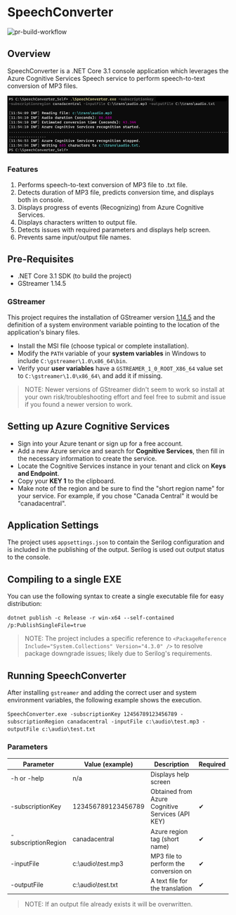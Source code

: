 # SpeechConverter

![pr-build-workflow](https://github.com/jasonshave/SpeechConverter/workflows/Build_Pipeline/badge.svg)

## Overview

SpeechConverter is a .NET Core 3.1 console application which leverages the Azure Cognitive Services Speech service to perform speech-to-text conversion of MP3 files.

![speechconverter_image](./images/speechconverter.png)

### Features

1. Performs speech-to-text conversion of MP3 file to .txt file.
2. Detects duration of MP3 file, predicts conversion time, and displays both in console.
3. Displays progress of events (Recognizing) from Azure Cognitive Services.
4. Displays characters written to output file.
5. Detects issues with required parameters and displays help screen.
6. Prevents same input/output file names.

## Pre-Requisites

- .NET Core 3.1 SDK (to build the project)
- GStreamer 1.14.5

### GStreamer

This project requires the installation of GStreamer version [1.14.5](https://gstreamer.freedesktop.org/data/pkg/windows/1.14.5/gstreamer-1.0-x86-1.14.5.msi) and the definition of a system environment variable pointing to the location of the application's binary files.

- Install the MSI file (choose typical or complete installation).
- Modify the `PATH` variable of your **system variables** in Windows to include `C:\gstreamer\1.0\x86_64\bin`.
- Verify your **user variables** have a `GSTREAMER_1_0_ROOT_X86_64` value set to `C:\gstreamer\1.0\x86_64\` and add it if missing.

>NOTE: Newer versions of GStreamer didn't seem to work so install at your own risk/troubleshooting effort and feel free to submit and issue if you found a newer version to work.

## Setting up Azure Cognitive Services

- Sign into your Azure tenant or sign up for a free account.
- Add a new Azure service and search for **Cognitive Services**, then fill in the necessary information to create the service.
- Locate the Cognitive Services instance in your tenant and click on **Keys and Endpoint**.
- Copy your **KEY 1** to the clipboard.
- Make note of the region and be sure to find the "short region name" for your service. For example, if you chose "Canada Central" it would be "canadacentral".

## Application Settings

The project uses `appsettings.json` to contain the Serilog configuration and is included in the publishing of the output. Serilog is used out output status to the console.

## Compiling to a single EXE

You can use the following syntax to create a single executable file for easy distribution:

`dotnet publish -c Release -r win-x64 --self-contained /p:PublishSingleFile=true`

>NOTE: The project includes a specific reference to `<PackageReference Include="System.Collections" Version="4.3.0" />` to resolve package downgrade issues; likely due to Serilog's requirements.

## Running SpeechConverter

After installing `gstreamer` and adding the correct user and system environment variables, the following example shows the execution.

`SpeechConverter.exe -subscriptionKey 12456789123456789 -subscriptionRegion canadacentral -inputFile c:\audio\test.mp3 -outputFile c:\audio\test.txt`

### Parameters

| Parameter             | Value (example)       | Description                                       | Required  |
| --                    | --                    | --                                                | --        |
| -h or -help           | n/a                   | Displays help screen                              |           |
| -subscriptionKey      | 123456789123456789    | Obtained from Azure Cognitive Services (API KEY)  | ✔         |
| -subscriptionRegion   | canadacentral         | Azure region tag (short name)                     | ✔         |
| -inputFile            | c:\audio\test.mp3     | MP3 file to perform the conversion on             | ✔         |
| -outputFile           | c:\audio\test.txt     | A text file for the translation                   | ✔         |

>NOTE: If an output file already exists it will be overwritten.
